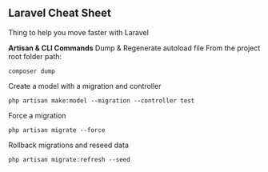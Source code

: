 ## Laravel Cheat Sheet
Thing to help you move faster with Laravel

**Artisan & CLI Commands**
Dump & Regenerate autoload file
From the project root folder path:
```
composer dump
```

Create a model with a migration and controller
```
php artisan make:model --migration --controller test
```

Force a migration
```
php artisan migrate --force
```

Rollback migrations and reseed data
```
php artisan migrate:refresh --seed
```


<!--stackedit_data:
eyJoaXN0b3J5IjpbMjYzODEwNTY1XX0=
-->